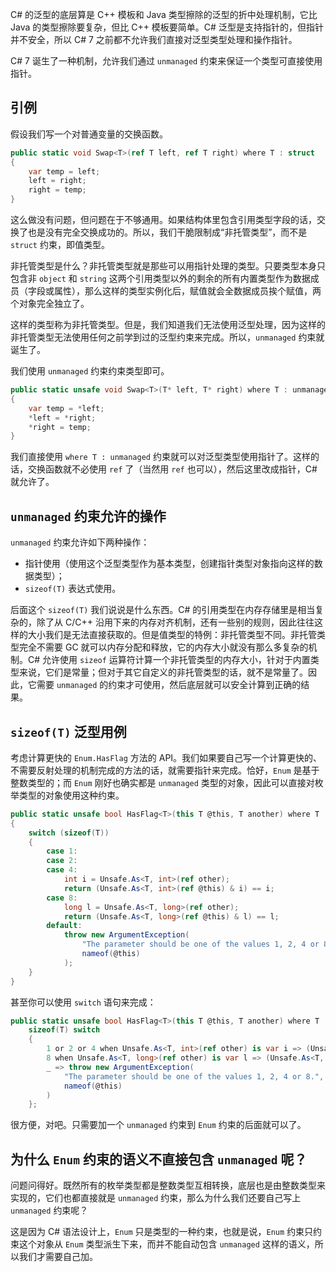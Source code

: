C# 的泛型的底层算是 C++ 模板和 Java 类型擦除的泛型的折中处理机制，它比 Java 的类型擦除要复杂，但比 C++ 模板要简单。C# 泛型是支持指针的，但指针并不安全，所以 C# 7 之前都不允许我们直接对泛型类型处理和操作指针。

C# 7 诞生了一种机制，允许我们通过 `unmanaged` 约束来保证一个类型可直接使用指针。

## 引例

假设我们写一个对普通变量的交换函数。

```csharp
public static void Swap<T>(ref T left, ref T right) where T : struct
{
    var temp = left;
    left = right;
    right = temp;
}
```

这么做没有问题，但问题在于不够通用。如果结构体里包含引用类型字段的话，交换了也是没有完全交换成功的。所以，我们干脆限制成“非托管类型”，而不是 `struct` 约束，即值类型。

非托管类型是什么？非托管类型就是那些可以用指针处理的类型。只要类型本身只包含非 `object` 和 `string` 这两个引用类型以外的剩余的所有内置类型作为数据成员（字段或属性），那么这样的类型实例化后，赋值就会全数据成员挨个赋值，两个对象完全独立了。

这样的类型称为非托管类型。但是，我们知道我们无法使用泛型处理，因为这样的非托管类型无法使用任何之前学到过的泛型约束来完成。所以，`unmanaged` 约束就诞生了。

我们使用 `unmanaged` 约束约束类型即可。

```csharp
public static unsafe void Swap<T>(T* left, T* right) where T : unmanaged
{
    var temp = *left;
    *left = *right;
    *right = temp;
}
```

我们直接使用 `where T : unmanaged` 约束就可以对泛型类型使用指针了。这样的话，交换函数就不必使用 `ref` 了（当然用 `ref` 也可以），然后这里改成指针，C# 就允许了。

## `unmanaged` 约束允许的操作

`unmanaged` 约束允许如下两种操作：

* 指针使用（使用这个泛型类型作为基本类型，创建指针类型对象指向这样的数据类型）；
* `sizeof(T)` 表达式使用。

后面这个 `sizeof(T)` 我们说说是什么东西。C# 的引用类型在内存存储里是相当复杂的，除了从 C/C++ 沿用下来的内存对齐机制，还有一些别的规则，因此往往这样的大小我们是无法直接获取的。但是值类型的特例：非托管类型不同。非托管类型完全不需要 GC 就可以内存分配和释放，它的内存大小就没有那么多复杂的机制。C# 允许使用 `sizeof` 运算符计算一个非托管类型的内存大小，针对于内置类型来说，它们是常量；但对于其它自定义的非托管类型的话，就不是常量了。因此，它需要 `unmanaged` 的约束才可使用，然后底层就可以安全计算到正确的结果。

## `sizeof(T)` 泛型用例

考虑计算更快的 `Enum.HasFlag` 方法的 API。我们如果要自己写一个计算更快的、不需要反射处理的机制完成的方法的话，就需要指针来完成。恰好，`Enum` 是基于整数类型的；而 `Enum` 刚好也确实都是 `unmanaged` 类型的对象，因此可以直接对枚举类型的对象使用这种约束。

```csharp
public static unsafe bool HasFlag<T>(this T @this, T another) where T : unmanaged, Enum
{
    switch (sizeof(T))
    {
        case 1:
        case 2:
        case 4:
            int i = Unsafe.As<T, int>(ref other);
            return (Unsafe.As<T, int>(ref @this) & i) == i;
        case 8:
            long l = Unsafe.As<T, long>(ref other);
            return (Unsafe.As<T, long>(ref @this) & l) == l;
        default:
            throw new ArgumentException(
                "The parameter should be one of the values 1, 2, 4 or 8.",
                nameof(@this)
            );
    }
}
```

甚至你可以使用 `switch` 语句来完成：

```csharp
public static unsafe bool HasFlag<T>(this T @this, T another) where T : unmanaged, Enum =>
    sizeof(T) switch
    {
        1 or 2 or 4 when Unsafe.As<T, int>(ref other) is var i => (Unsafe.As<T, int>(ref @this) & i) == i,
        8 when Unsafe.As<T, long>(ref other) is var l => (Unsafe.As<T, long>(ref @this) & l) == l,
        _ => throw new ArgumentException(
            "The parameter should be one of the values 1, 2, 4 or 8.",
            nameof(@this)
        )
    };
```

很方便，对吧。只需要加一个 `unmanaged` 约束到 `Enum` 约束的后面就可以了。

## 为什么 `Enum` 约束的语义不直接包含 `unmanaged` 呢？

问题问得好。既然所有的枚举类型都是整数类型互相转换，底层也是由整数类型来实现的，它们也都直接就是 `unmanaged` 约束，那么为什么我们还要自己写上 `unmanaged` 约束呢？

这是因为 C# 语法设计上，`Enum` 只是类型的一种约束，也就是说，`Enum` 约束只约束这个对象从 `Enum` 类型派生下来，而并不能自动包含 `unmanaged` 这样的语义，所以我们才需要自己加。

